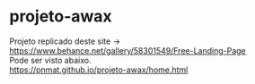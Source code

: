 # projeto-awax

Projeto replicado deste site -> https://www.behance.net/gallery/58301549/Free-Landing-Page <br>
Pode ser visto abaixo. <br>
https://pnmat.github.io/projeto-awax/home.html
